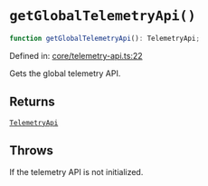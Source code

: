 # `getGlobalTelemetryApi()`

```ts
function getGlobalTelemetryApi(): TelemetryApi;
```

Defined in: [core/telemetry-api.ts:22](https://github.com/adobe/commerce-integration-starter-kit/blob/d616b93af2f8c2e2024d489ade1c7b27c609acd4/packages/aio-sk-lib-telemetry/source/core/telemetry-api.ts#L22)

Gets the global telemetry API.

## Returns

[`TelemetryApi`](../interfaces/TelemetryApi.md)

## Throws

If the telemetry API is not initialized.

